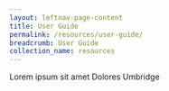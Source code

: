 ```yaml
---
layout: leftnav-page-content
title: User Guide
permalink: /resources/user-guide/
breadcrumb: User Guide
collection_name: resources
---
```


Lorem ipsum sit amet Dolores Umbridge
